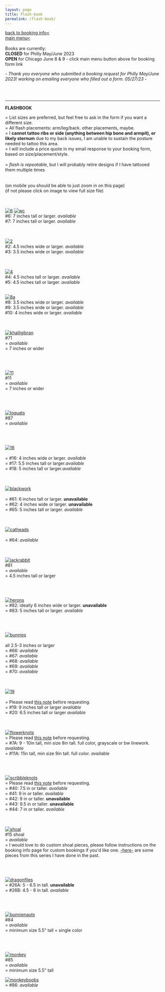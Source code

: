 ```yaml
---
layout: page
title: Flash-book
permalink: /flash-book/
---
```

<a href="/booking-info">back to booking info< </a>  
<a href="/">main menu< </a>  
<br>
Books are currently:  
**CLOSED** for Philly May/June 2023  
**OPEN** for Chicago June 8 & 9 - click main menu button above for booking form link  

*-  Thank you everyone who submitted a booking request for Philly May/June 2023! working on emailing everyone who filled out a form. 05/27/23 -* 
<!-- *- see <a href="/booking-info">booking info page</a> for booking form link -*   -->
<br><br>
- - - 
**FLASHBOOK**  
  
= List sizes are preferred, but feel free to ask in the form if you want a different size.  
= All flash placements: arm/leg/back. other placements, maybe.  
= I **cannot tattoo ribs or side (anything between hip bone and armpit), or likely sternum** due to my back issues, I am unable to sustain the posture needed to tattoo this area.  
= I will include a price quote in my email response to your booking form, based on size/placement/style.  
<br>
= *flash is repeatable*, but I will probably retire designs if I have tattooed them multiple times  
<br>
<br>
(on mobile you should be able to just zoom in on this page)  
(if not please click on image to view full size file)  
<br><br>


[![6](/images/flash/May2023/6.jpg)](https://frogsfrogs.github.io/images/flash/May2023/6.jpg)
[![wc](/images/flash/May2023/whitecurrants.jpg)](https://frogsfrogs.github.io/images/flash/May2023/whitecurrants.jpg)  
#6: 7 inches tall or larger. *available*  
#7: 7 inches tall or larger. *available*  
<br>
<br>

[![2](/images/flash/May2023/2.jpg)](https://frogsfrogs.github.io/images/flash/May2023/2.jpg)  
#2: 4.5 inches wide or larger. *available*  
#3: 3.5 inches wide or larger. *available*  
<br>
<br>

[![4](/images/flash/May2023/4.jpg)](https://frogsfrogs.github.io/images/flash/May2023/4.jpg)  
#4: 4.5 inches tall or larger. *available*  
#5: 4.5 inches tall or larger. *available*
<br>
<br>

[![8a](/images/flash/May2023/8a.jpg)](https://frogsfrogs.github.io/images/flash/May2023/8a.jpg)  
#8: 3.5 inches wide or larger. *available*  
#9: 3.5 inches wide or larger. *available*  
#10: 4 inches wide or larger. *available*  
<br>
<br>

<!-- [![bugs1](/images/flash/May2023/bugs1.jpg)](https://frogsfrogs.github.io/images/flash/May2023/bugs1.jpg)  
#6  

<br>
<br>

[![bugs2](/images/flash/May2023/bugs2.jpg)](https://frogsfrogs.github.io/images/flash/May2023/bugs2.jpg)  
#6  

<br>
<br> -->



[![khalilgibran](/images/flash/Jan2023/4a.jpg)](https://frogsfrogs.github.io/images/flash/Jan2023/4a.jpg)  
#71  
= *available*  
= 7 inches or wider  

<br>
<br>

<!-- [![8](/images/flash/May2023/8.jpg)](https://frogsfrogs.github.io/images/flash/May2023/8.jpg)  
#8  
= *available*  
= 7 inches or wider  

<br>
<br> -->

[![11](/images/flash/May2023/11.jpg)](https://frogsfrogs.github.io/images/flash/May2023/11.jpg)  
#11  
= *available*  
= 7 inches or wider  

<br>
<br>

[![loquats](/images/flash/May2023/loquats.jpg)](https://frogsfrogs.github.io/images/flash/May2023/loquats.jpg)  
#87  
= *available*    

<br>
<br>

[![16](/images/flash/May2023/16.jpg)](https://frogsfrogs.github.io/images/flash/May2023/16.jpg)  
<br>
= #16: 4 inches wide or larger. *available*  
= #17: 5.5 inches tall or larger.*available*  
= #18: 5 inches tall or larger.*available*  
<br>
<br>

[![blackwork](/images/flash/Jan2023/6a.jpg)](https://frogsfrogs.github.io/images/flash/Jan2023/6.jpg)  
<br>
= #61: 6 inches tall or larger. **unavailable**  
= #62: 4 inches wide or larger. **unavailable**  
= #65: 5 inches tall or larger. *available*  
<br>
<br>

[![catheads](/images/flash/Jan2023/64.jpg)](https://frogsfrogs.github.io/images/flash/Jan2023/64.jpg)  
<br>
= #64: *available*  
<br>
<br>


[![jackrabbit](/images/flash/Jan2023/81.jpg)](https://frogsfrogs.github.io/images/flash/Jan2023/81.jpg)  
#81  
= *available*  
= 4.5 inches tall or larger  

<br>
<br>

[![herons](/images/flash/Jan2023/82.jpg)](https://frogsfrogs.github.io/images/flash/Jan2023/82.jpg)  
= #82: ideally 6 inches wide or larger. **unavailable**  
= #83: 5 inches tall or larger. *available*  

<br>
<br>

[![bunnies](/images/flash/Jan2023/5a.jpg)](https://frogsfrogs.github.io/images/flash/Jan2023/5a.jpg)  
<br>
all 2.5-3 inches or larger  
= #66: *available*  
= #67: *available*  
= #68: *available*  
= #69: *available*  
= #70: *available*  
<br>
<br>


[![19](/images/flash/May2023/19.jpg)](https://frogsfrogs.github.io/images/flash/May2023/19.jpg)  
<br>
= Please read <a href="/red-seal">this note</a> before requesting.  
= #19: 9 inches tall or larger *available*  
= #20: 6.5 inches tall or larger *available*  
<br>
<br>

[![flowerknots](/images/flash/Oct2022/13a.jpg)](https://frogsfrogs.github.io/images/flash/Oct2022/13a.jpg)  
= Please read <a href="/red-seal">this note</a> before requesting.  
= #7A: 9 - 10in tall, min size 8in tall. full color, grayscale or bw linework. *available*  
= #11A: 11in tall, min size 9in tall. full color. *available*  

<br>
<br>

[![scribbleknots](/images/flash/Oct2022/40a.jpg)](https://frogsfrogs.github.io/images/flash/Oct2022/40a.jpg)    
= Please read <a href="/red-seal">this note</a> before requesting.  
= #40: 7.5 in or taller. *available*  
= #41: 9 in or taller. *available*  
= #42: 9 in or taller. **unavailable**  
= #43: 9.5 in or taller. **unavailable**  
= #44: 7 in or taller. *available*  
<br>
<br>


[![shoal](/images/flash/Oct2022/15a.jpg)](https://frogsfrogs.github.io/images/flash/Oct2022/15a.jpg)  
#15 shoal  
= *available*  
= I would love to do custom shoal pieces, please follow instructions on the booking info page for custom bookings if you'd like one. <a href="/shoals">-here-</a> are some pieces from this series I have done in the past.  

<br>
<br>


[![dragonflies](/images/flash/Oct2022/26.jpg)](https://frogsfrogs.github.io/images/flash/Oct2022/26.jpg)  
= #26A: 5 - 6.5 in tall. **unavailable**  
= #26B: 4.5 - 6 in tall. *available*  

<br>
<br>


<!-- > [![hand](/images/flash/Oct2022/4.jpg)](https://frogsfrogs.github.io/images/flash/Oct2022/4.jpg)  
#4  
= *available*  
= 2.5 - 3 in. tall  
= single color  

<br>
<br> -->

[![bunnienauts](/images/flash/April2023/bunnienauts.jpg)](https://frogsfrogs.github.io/images/flash/April2023/bunnienauts.jpg)  
#84  
= *available*  
= minimum size 5.5" tall 
= single color  

<br>
<br>

[![monkey](/images/flash/April2023/monkey-2.jpg)](https://frogsfrogs.github.io/images/flash/April2023/monkey-2.jpg)  
#85  
= *available*  
= minimum size 5.5" tall  

[![monkeyboobs](/images/flash/May2023/86.jpg)](https://frogsfrogs.github.io/images/flash/May2023/86.jpg)  
= #86: *available*  

<!-- 
---
<p style="text-align: center;">CLAIMED DESIGNS:</p>

---  
 -->












